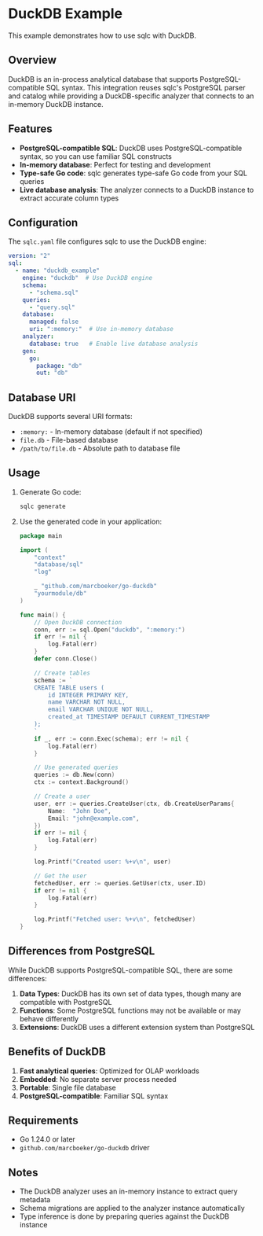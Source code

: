 # DuckDB Example

This example demonstrates how to use sqlc with DuckDB.

## Overview

DuckDB is an in-process analytical database that supports PostgreSQL-compatible SQL syntax. This integration reuses sqlc's PostgreSQL parser and catalog while providing a DuckDB-specific analyzer that connects to an in-memory DuckDB instance.

## Features

- **PostgreSQL-compatible SQL**: DuckDB uses PostgreSQL-compatible syntax, so you can use familiar SQL constructs
- **In-memory database**: Perfect for testing and development
- **Type-safe Go code**: sqlc generates type-safe Go code from your SQL queries
- **Live database analysis**: The analyzer connects to a DuckDB instance to extract accurate column types

## Configuration

The `sqlc.yaml` file configures sqlc to use the DuckDB engine:

```yaml
version: "2"
sql:
  - name: "duckdb_example"
    engine: "duckdb"  # Use DuckDB engine
    schema:
      - "schema.sql"
    queries:
      - "query.sql"
    database:
      managed: false
      uri: ":memory:"  # Use in-memory database
    analyzer:
      database: true   # Enable live database analysis
    gen:
      go:
        package: "db"
        out: "db"
```

## Database URI

DuckDB supports several URI formats:

- `:memory:` - In-memory database (default if not specified)
- `file.db` - File-based database
- `/path/to/file.db` - Absolute path to database file

## Usage

1. Generate Go code:
   ```bash
   sqlc generate
   ```

2. Use the generated code in your application:
   ```go
   package main

   import (
       "context"
       "database/sql"
       "log"

       _ "github.com/marcboeker/go-duckdb"
       "yourmodule/db"
   )

   func main() {
       // Open DuckDB connection
       conn, err := sql.Open("duckdb", ":memory:")
       if err != nil {
           log.Fatal(err)
       }
       defer conn.Close()

       // Create tables
       schema := `
       CREATE TABLE users (
           id INTEGER PRIMARY KEY,
           name VARCHAR NOT NULL,
           email VARCHAR UNIQUE NOT NULL,
           created_at TIMESTAMP DEFAULT CURRENT_TIMESTAMP
       );
       `
       if _, err := conn.Exec(schema); err != nil {
           log.Fatal(err)
       }

       // Use generated queries
       queries := db.New(conn)
       ctx := context.Background()

       // Create a user
       user, err := queries.CreateUser(ctx, db.CreateUserParams{
           Name:  "John Doe",
           Email: "john@example.com",
       })
       if err != nil {
           log.Fatal(err)
       }

       log.Printf("Created user: %+v\n", user)

       // Get the user
       fetchedUser, err := queries.GetUser(ctx, user.ID)
       if err != nil {
           log.Fatal(err)
       }

       log.Printf("Fetched user: %+v\n", fetchedUser)
   }
   ```

## Differences from PostgreSQL

While DuckDB supports PostgreSQL-compatible SQL, there are some differences:

1. **Data Types**: DuckDB has its own set of data types, though many are compatible with PostgreSQL
2. **Functions**: Some PostgreSQL functions may not be available or may behave differently
3. **Extensions**: DuckDB uses a different extension system than PostgreSQL

## Benefits of DuckDB

1. **Fast analytical queries**: Optimized for OLAP workloads
2. **Embedded**: No separate server process needed
3. **Portable**: Single file database
4. **PostgreSQL-compatible**: Familiar SQL syntax

## Requirements

- Go 1.24.0 or later
- `github.com/marcboeker/go-duckdb` driver

## Notes

- The DuckDB analyzer uses an in-memory instance to extract query metadata
- Schema migrations are applied to the analyzer instance automatically
- Type inference is done by preparing queries against the DuckDB instance
